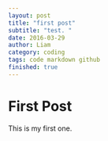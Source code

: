 ```yaml
---
layout: post
title: "first post"
subtitle: "test. "
date: 2016-03-29
author: Liam
category: coding
tags: code markdown github
finished: true
---
```


# First Post
This is my first one. 